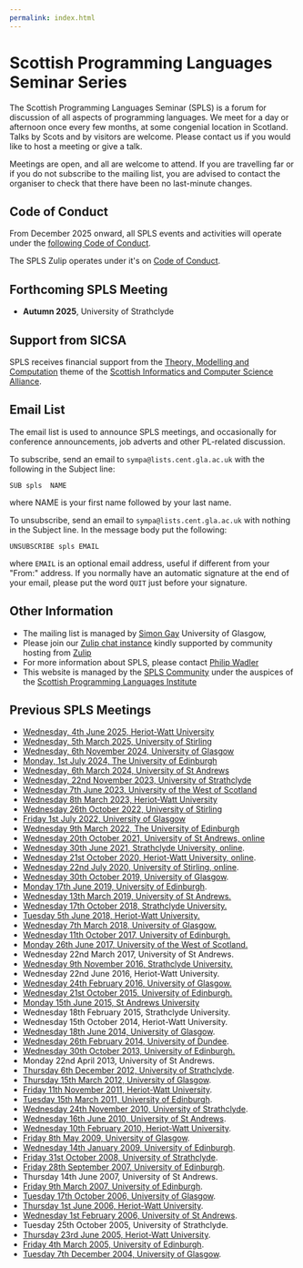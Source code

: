 ```yaml
---
permalink: index.html
---
```


# Scottish Programming Languages Seminar Series

The Scottish Programming Languages Seminar (SPLS) is a forum for discussion of all aspects of programming languages.
We meet for a day or afternoon once every few months, at some congenial location in Scotland.
Talks by Scots and by visitors are welcome.
Please contact us if you would like to host a meeting or give a talk.

Meetings are open, and all are welcome to attend.
If you are travelling far or if you do not subscribe to the mailing list, you are advised to contact the organiser to check that there have been no last-minute changes.

## Code of Conduct

From December 2025 onward,
all SPLS events and activities will operate under the [following Code of Conduct](CODE-OF-CONDUCT).

The SPLS Zulip operates under it's on [Code of Conduct](CONDUCT).

## Forthcoming SPLS Meeting

+ **Autumn 2025**, University of Strathclyde

## Support from SICSA

SPLS receives financial support from the [Theory, Modelling and Computation](http://www.sicsa.ac.uk/research/theory-modelling-computation/) theme of the [Scottish Informatics and Computer Science Alliance](http://www.sicsa.ac.uk).

## Email List


The email list is used to announce SPLS meetings, and occasionally for conference announcements, job adverts and other PL-related discussion.

To subscribe, send an email to `sympa@lists.cent.gla.ac.uk` with the following in the Subject line:

```
SUB spls  NAME
```

where NAME is your first name followed by your last name.

To unsubscribe, send an email to `sympa@lists.cent.gla.ac.uk` with nothing in the Subject line.
In the message body put the following:

```
UNSUBSCRIBE spls EMAIL
```

where `EMAIL` is an optional email address, useful if different from your "From:" address.
If you normally have an automatic signature at the end of your email, please put the word `QUIT` just before your signature.

## Other Information

+ The mailing list is managed by [Simon Gay](http://www.dcs.gla.ac.uk/~simon/) University of Glasgow,
+ Please join our [Zulip chat instance](https://spls.zulipchat.com/) kindly supported by community hosting from [Zulip](https://www.zulipchat.com/)
+ For more information about SPLS, please contact [Philip Wadler](http://homepages.inf.ed.ac.uk/wadler/)
+ This website is managed by the [SPLS Community](https://github.com/scottish-pl-institute/spls) under the auspices of the [Scottish Programming Languages Institute](https://scottish-pl-institute.github.io)

## Previous SPLS Meetings

+ [Wednesday, 4th June 2025, Heriot-Watt University](meetings/2025/june/)
+ [Wednesday, 5th March 2025, University of Stirling](meetings/2025/march/)
+ [Wednesday, 6th November 2024, University of Glasgow](meetings/2024/november/)
+ [Monday, 1st July 2024, The University of Edinburgh](meetings/2024/july/)
+ [Wednesday, 6th March 2024, University of St Andrews](meetings/2024/march/)
+ [Wednesday, 22nd November 2023, University of Strathclyde](meetings/2023/november/)
+ [Wednesday 7th June 2023, University of the West of Scotland](meetings/2023/june/)
+ [Wednesday 8th March 2023, Heriot-Watt University](meetings/2023/february/)
+ [Wednesday 26th October 2022, University of Stirling](meetings/2022/october/)
+ [Friday 1st July 2022, University of Glasgow](meetings/2022/july/)
+ [Wednesday 9th March 2022, The University of Edinburgh](meetings/2022/march/)
+ [Wednesday 20th October 2021, University of St Andrews, online](meetings/2021/october/)
+ [Wednesday 30th June 2021, Strathclyde University, online](meetings/2021/june/).
+ [Wednesday 21st October 2020, Heriot-Watt University, online](meetings/2020/october/).
+ [Wednesday 22nd July 2020, University of Stirling, online](meetings/2020/march/).
+ [Wednesday 30th October 2019, University of Glasgow](meetings/2019/october/).
+ [Monday 17th June 2019, University of Edinburgh](meetings/2019/june/).
+ [Wednesday 13th March 2019, University of St Andrews.](meetings/archive/eb.host.cs.st-andrews.ac.uk/SPLS-Feb19/)
+ [Wednesday 17th October 2018, Strathclyde University.](meetings/archive/msp-strath.github.io/spls-18/)
+ [Tuesday 5th June 2018, Heriot-Watt University.](meetings/archive/www.macs.hw.ac.uk/rs46/spls-june-2018/)
+ [Wednesday 7th March 2018, University of Glasgow.](meetings/archive/jfdm.github.io/SPLS-March-2018/)
+ [Wednesday 11th October 2017, University of Edinburgh.](meetings/archive/simonjf.com/spls-oct2017/)
+ [Monday 26th June 2017, University of the West of Scotland.](meetings/archive/agozillon.github.io/spls-uws-17.html)
+ Wednesday 22nd March 2017, University of St Andrews.
+ [Wednesday 9th November 2016, Strathclyde University.](meetings/archive/msp-strath.github.io/spls-16)
+ Wednesday 22nd June 2016, Heriot-Watt University.
+ [Wednesday 24th February 2016, University of Glasgow.](meetings/archive/www.dcs.gla.ac.uk/SPLS/SPLS_Feb_2016/)
+ [Wednesday 21st October 2015, University of Edinburgh.](meetings/archive/www.simonjf.com/spls-oct2015/)
+ [Monday 15th June 2015, St Andrews  University](meetings/archive/ff32.host.cs.st-andrews.ac.uk/spls/)
+ Wednesday 18th February 2015, Strathclyde University.
+ Wednesday 15th October 2014, Heriot-Watt University.
+ [Wednesday 18th June 2014, University of Glasgow](meetings/archive/dcs.gla.ac.uk/natalia/spls/).
+ [Wednesday 26th February 2014, University of Dundee](meetings/archive/www.macs.hw.ac.uk/ek19/spls/index.html).
+ [Wednesday 30th October 2013, University of  Edinburgh.](meetings/archive/homepages.inf.ed.ac.uk/slindley/spls-2013-10/)
+ Monday 22nd April 2013, University of St Andrews.
+ [Thursday 6th December 2012, University of  Strathclyde](meetings/archive/www.dcs.gla.ac.uk/research/spls/Dec12/index.html).
+ [Thursday 15th March 2012, University of  Glasgow](meetings/archive/www.dcs.gla.ac.uk/research/spls/Mar12/index.html).
+ [Friday 11th November 2011, Heriot-Watt  University](meetings/archive/www.dcs.gla.ac.uk/research/spls/Nov11/index.html).
+ [Tuesday 15th March 2011, University of  Edinburgh](meetings/archive/homepages.inf.ed.ac.uk/bcampbe2/spls-2011-03/).
+ [Wednesday 24th November 2010, University of  Strathclyde](meetings/archive/www.dcs.gla.ac.uk/research/spls/Nov10/index.html).
+ [Wednesday 16th June 2010, University of St  Andrews](meetings/archive/eb.host.cs.st-andrews.ac.uk/SPLS-June10/).
+ [Wednesday 10th February 2010, Heriot-Watt University](meetings/archive/www.dcs.gla.ac.uk/SPLS/SPLS_Feb_2010/).
+ [Friday 8th May 2009, University of  Glasgow](meetings/archive/www.dcs.gla.ac.uk/research/spls/May09/index.html).
+ [Wednesday 14th January 2009, University of  Edinburgh](meetings/archive/homepages.inf.ed.ac.uk/ratkey/spls-jan2009/index.html).
+ [Friday 31st October 2008, University of  Strathclyde](meetings/archive/www.dcs.gla.ac.uk/research/spls/Oct08/index.html).
+ [Friday 28th September 2007, University of  Edinburgh](meetings/archive/homepages.inf.ed.ac.uk/wadler/popl-spls.html).
+ Thursday 14th June 2007, University of St Andrews.
+ [Friday 9th March 2007, University of Edinburgh](meetings/archive/homepages.inf.ed.ac.uk/kwxm/spls.html).
+ [Tuesday 17th October 2006, University of  Glasgow](meetings/archive/www.dcs.gla.ac.uk/research/spls/Oct06.html).
+ [Thursday 1st June 2006, Heriot-Watt University](meetings/archive/www.dcs.gla.ac.uk/research/spls/Jun06.html).
+ [Wednesday 1st February 2006, University of St  Andrews](meetings/archive/eb.host.cs.st-andrews.ac.uk/spls5.html).
+ Tuesday 25th October 2005, University of Strathclyde.
+ [Thursday 23rd June 2005, Heriot-Watt University](meetings/archive/www.macs.hw.ac.uk/trinder/spls05/).
+ [Friday 4th March 2005, University of Edinburgh](meetings/archive/www.dcs.gla.ac.uk/research/spls/Mar05/).
+ [Tuesday 7th December 2004, University of  Glasgow](meetings/archive/www.dcs.gla.ac.uk/research/spls/Dec04.html).
